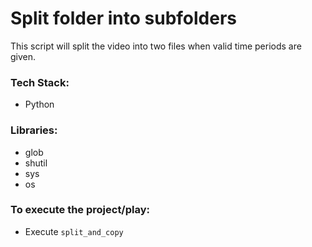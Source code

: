 # Split folder into subfolders
This script will split the video into two files when valid time periods are given.

### Tech Stack:
+ Python

### Libraries:
+ glob
+ shutil
+ sys
+ os

### To execute the project/play:

+ Execute `split_and_copy`
